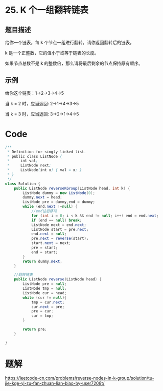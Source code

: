 # 25. K 个一组翻转链表

## 题目描述

给你一个链表，每 k 个节点一组进行翻转，请你返回翻转后的链表。

k 是一个正整数，它的值小于或等于链表的长度。

如果节点总数不是 k 的整数倍，那么请将最后剩余的节点保持原有顺序。

 

## 示例

给你这个链表：1->2->3->4->5

当 k = 2 时，应当返回: 2->1->4->3->5

当 k = 3 时，应当返回: 3->2->1->4->5



# Code

```java
/**
 * Definition for singly-linked list.
 * public class ListNode {
 *     int val;
 *     ListNode next;
 *     ListNode(int x) { val = x; }
 * }
 */
class Solution {
    public ListNode reverseKGroup(ListNode head, int k) {
        ListNode dummy = new ListNode(0);
        dummy.next = head;
        ListNode pre = dummy,end = dummy;
        while (end.next !=null) {
            //end往后移动
            for (int i = 0; i < k && end != null; i++) end = end.next;
            if (end == null) break;
            ListNode next = end.next;
            ListNode start = pre.next;
            end.next = null;
            pre.next = reverse(start);
            start.next = next;
            pre = start;
            end = start;
        }
        return dummy.next;
    }

    //翻转链表
    public ListNode reverse(ListNode head) {
        ListNode pre = null;
        ListNode tmp = null;
        ListNode cur = head;
        while (cur != null){
            tmp = cur.next;
            cur.next = pre;
            pre = cur;
            cur = tmp;
        }

        return pre;      
    }

}
```

# 题解

https://leetcode-cn.com/problems/reverse-nodes-in-k-group/solution/tu-jie-kge-yi-zu-fan-zhuan-lian-biao-by-user7208t/